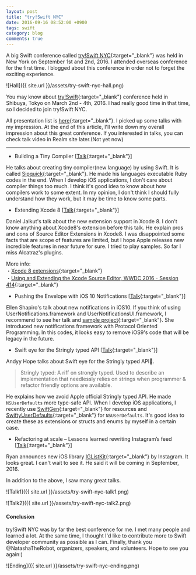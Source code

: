 ```yaml
---
layout: post
title: "try!Swift NYC"
date: 2016-09-16 08:52:00 +0900
tags: swift
category: blog
comments: true
---
```


A big Swift conference called [try!Swift NYC](http://www.tryswiftconf.com/){:target="_blank"} was held in New York on September 1st and 2nd, 2016. I attended overseas conference for the first time. I blogged about this conference in order not to forget the exciting experience.

![Hall]({{ site.url }}/assets/try-swift-nyc-hall.png)

You may know about [try!Swift](http://www.tryswiftconf.com/){:target="_blank"} conference held in Shibuya, Tokyo on March 2nd - 4th, 2016. I had really good time in that time, so I decided to join try!Swift NYC.

All presentation list is [here](https://github.com/tryswift/trySwiftNYC/blob/master/PRESENTATIONS.md){:target="_blank"}. I picked up some talks with my impression. At the end of this article, I'll write down my overall impression about this great conference. If you interested in talks, you can check talk video in Realm site later.(Not yet now)

---

- Building a Tiny Compiler [[Talk](https://speakerdeck.com/segiddins/writing-a-tiny-compiler){:target="_blank"}]

He talks about creating tiny compiler(new language) by using Swift. It is called [Sipquick](https://github.com/segiddins/Sipquick){:target="_blank"}. He made his languages executable Ruby codes in the end. When I develop iOS applications, I don't care about compiler things too much. I think it's good idea to know about how compilers work to some extent. In my opinion, I don't think I should fully understand how they work, but it may be time to know some parts.

- Extending Xcode 8 [[Talk](https://speakerdeck.com/danielpunkass/extending-xcode-8-try-swift-nyc-2016){:target="_blank"}]

Daniel Jalkut's talk about the new extension support in Xcode 8. I don't know anything about Xcode8's extension before this talk. He explain pros and cons of Source Editor Extensions in Xcode8. I was disappointed some facts that are scope of features are limited, but I hope Apple releases new incredible features in near future for sure. I tried to play samples. So far I miss Alcatraz's plugins.

More info:  
・[Xcode 8 extensions](https://theswiftdev.com/2016/08/17/xcode-8-extensions/){:target="_blank"}  
・[Using and Extending the Xcode Source Editor, WWDC 2016 - Session 414](https://developer.apple.com/videos/play/wwdc2016/414/){:target="_blank"}  

- Pushing the Envelope with iOS 10 Notifications [[Talk](https://speakerdeck.com/designatednerd/pushing-the-envelope-with-ios-10-notifications-try-swift-nyc-september-2016){:target="_blank"}]

Ellen Shapiro's talk about new notifications in iOS10. If you think of using UserNotifications.framework and UserNotificationsUI.framework, I recommend to see her talk and [sample project](https://github.com/designatednerd/iOS10NotificationSample){:target="_blank"}. She introduced new notifications framework with Protocol Oriented Programming. In this codes, it looks easy to remove iOS9's code that will be legacy in the future.

- Swift eye for the Stringly typed API [[Talk](https://speakerdeck.com/andyyhope/swift-eye-for-the-stringly-typed-api){:target="_blank"}]

Andyy Hope talks about Swift eye for the Stringly typed API.

> Stringly typed: A riff on strongly typed. Used to describe an implementation that needlessly relies on strings when programmer & refactor friendly options are available.

He explains how we avoid Apple official Stringly typed API. He made `NSUserDefaults` more type-safe API. When I develop iOS applications, I recently use [SwiftGen](https://github.com/AliSoftware/SwiftGen){:target="_blank"} for resources and [SwiftyUserDefaults](https://github.com/radex/SwiftyUserDefaults){:target="_blank"} for `NSUserDefaults`. It's good idea to create these as extensions or structs and enums by myself in a certain case.

- Refactoring at scale – Lessons learned rewriting Instagram’s feed [[Talk](https://speakerdeck.com/realm/ryan-nystrom-refactoring-at-scale-lessons-learned-rewriting-instagrams-feed){:target="_blank"}]

Ryan announces new iOS library [IGListKit](https://github.com/instagram/IGListKit){:target="_blank"} by Instagram. It looks great. I can't wait to see it. He said it will be coming in September, 2016.

In addition to the above, I saw many great talks.

![Talk1]({{ site.url }}/assets/try-swift-nyc-talk1.png)

![Talk2]({{ site.url }}/assets/try-swift-nyc-talk2.png)

#### Conclusion

try!Swift NYC was by far the best conference for me. I met many people and learned a lot. At the same time, I thought I'd like to contribute more to Swift developer community as possible as I can. Finally, thank you @NatashaTheRobot, organizers, speakers, and volunteers. Hope to see you again:)

![Ending]({{ site.url }}/assets/try-swift-nyc-ending.png)
